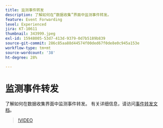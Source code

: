 ```yaml
---
title: 监测事件转发
description: 了解如何在“数据收集”界面中监测事件转发。
feature: Event Forwarding
level: Experienced
jira: KT-10611
thumbnail: 343999.jpeg
exl-id: 15948005-53d7-413d-9379-0d7b5189b839
source-git-commit: 286c85aa88d44574f00ded67f0de8e0c945a153e
workflow-type: tm+mt
source-wordcount: '38'
ht-degree: 28%

---
```


# 监测事件转发

了解如何在数据收集界面中监测事件转发。 有关详细信息，请访问[事件转发文档](https://experienceleague.adobe.com/docs/experience-platform/tags/event-forwarding/overview.html)。

>[!VIDEO](https://video.tv.adobe.com/v/343999?learn=on&enablevpops)
